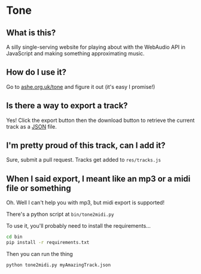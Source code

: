 # Tone

## What is this?

A silly single-serving website for playing about with the WebAudio API in JavaScript and making something approximating music.

## How do I use it?

Go to [ashe.org.uk/tone](ashe.org.uk/tone) and figure it out (it's easy I promise!)

## Is there a way to export a track?

Yes! Click the export button then the download button to retrieve the current track as a [JSON](https://www.json.org/json-en.html) file.

## I'm pretty proud of this track, can I add it?

Sure, submit a pull request. Tracks get added to `res/tracks.js`

## When I said export, I meant like an mp3 or a midi file or something

Oh. Well I can't help you with mp3, but midi export is supported!

There's a python script at `bin/tone2midi.py`

To use it, you'll probably need to install the requirements...

```bash
cd bin
pip install -r requirements.txt
```

Then you can run the thing

```bash
python tone2midi.py myAmazingTrack.json
```